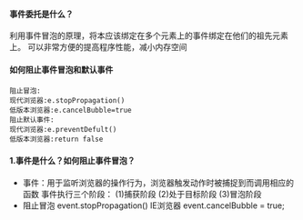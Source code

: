 #### 事件委托是什么？
利用事件冒泡的原理，将本应该绑定在多个元素上的事件绑定在他们的祖先元素上。
可以非常方便的提高程序性能，减小内存空间
#### 如何阻止事件冒泡和默认事件
    阻止冒泡:
    现代浏览器:e.stopPropagation()  
    低版本浏览器:e.cancelBubble=true
    阻止默认事件:
    现代浏览器:e.preventDefult()
    低版本浏览器:return false
#### 1.事件是什么？如何阻止事件冒泡？
- 事件：用于监听浏览器的操作行为，浏览器触发动作时被捕捉到而调用相应的函数
事件执行三个阶段：
(1)捕获阶段
(2)处于目标阶段
(3)冒泡阶段
- 阻止冒泡
event.stopPropagation()
IE浏览器 event.cancelBubble = true;
